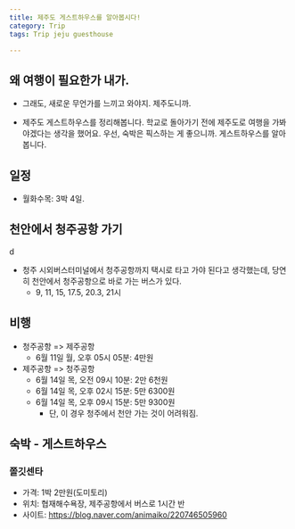 ```yaml
---
title: 제주도 게스트하우스를 알아봅시다!
category: Trip
tags: Trip jeju guesthouse 

---
```


## 왜 여행이 필요한가 내가. 

- 그래도, 새로운 무언가를 느끼고 와야지. 제주도니까. 

- 제주도 게스트하우스를 정리해봅니다. 학교로 돌아가기 전에 제주도로 여행을 가봐야겠다는 생각을 했어요. 우선, 숙박은 픽스하는 게 좋으니까. 게스트하우스를 알아봅니다. 

## 일정

- 월화수목: 3박 4일. 

## 천안에서 청주공항 가기
d
- 청주 시외버스터미널에서 청주공항까지 택시로 타고 가야 된다고 생각했는데, 당연히 천안에서 청주공항으로 바로 가는 버스가 있다. 
    - 9, 11, 15, 17.5, 20.3, 21시 

## 비행

- 청주공항 => 제주공항 
    - 6월 11일 월, 오후 05시 05분: 4만원 
- 제주공항 => 청주공항 
    - 6월 14일 목, 오전 09시 10분: 2만 6천원
    - 6월 14일 목, 오후 02시 15분: 5만 6300원
    - 6월 14일 목, 오후 09시 15분: 5만 9300원
        - 단, 이 경우 청주에서 천안 가는 것이 어려워짐.

## 숙박 - 게스트하우스

### 쫄깃센타

- 가격: 1박 2만원(도미토리)
- 위치: 협재해수욕장, 제주공항에서 버스로 1시간 반
- 사이트: https://blog.naver.com/animaiko/220746505960